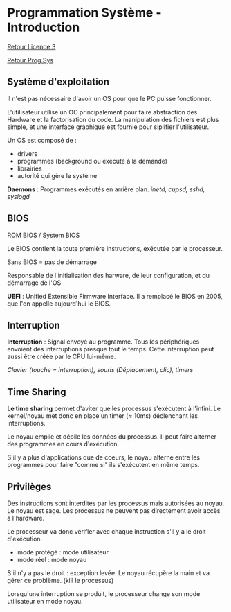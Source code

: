 # Programmation Système - Introduction

[Retour Licence 3](https://mcheungsen.github.io/licence3/ "Licence 3")

[Retour Prog Sys](index.md)

## Système d'exploitation
Il n'est pas nécessaire d'avoir un OS pour que le PC puisse fonctionner.

L'utilisateur utilise un OC principalement pour faire abstraction des Hardware et la factorisation du code.
La manipulation des fichiers est plus simple, et une interface graphique est fournie pour siplifier l'utilisateur.

Un OS est composé de :
- drivers
- programmes (background ou exécuté à la demande)
- librairies
- autorité qui gère le système

**Daemons** : Programmes exécutés en arrière plan. *inetd, cupsd, sshd, syslogd*

## BIOS
ROM BIOS / System BIOS

Le BIOS contient la toute première instructions, exécutée par le processeur.

Sans BIOS = pas de démarrage

Responsable de l'initialisation des harware, de leur configuration, et du démarrage de l'OS

**UEFI** : Unified Extensible Firmware Interface. Il a remplacé le BIOS en 2005, que l'on appelle aujourd'hui le BIOS.

## Interruption
**Interruption** : Signal envoyé au programme. Tous les périphériques envoient des interruptions presque tout le temps. Cette interruption peut aussi être créée par le CPU lui-même.

*Clavier (touche = interruption), souris (Déplacement, clic), timers*

## Time Sharing
**Le time sharing** permet d'aviter que les processus s'exécutent à l'infini. Le kernel/noyau met donc en place un timer ($\approx$ 10ms) déclenchant les interruptions.

Le noyau empile et dépile les données du processus. Il peut faire alterner des programmes en cours d'exécution.

S'il y a plus d'applications que de coeurs, le noyau alterne entre les programmes pour faire "comme si" ils s'exécutent en même temps.

## Privilèges
Des instructions sont interdites par les processus mais autorisées au noyau.
Le noyau est sage. Les processus ne peuvent pas directement avoir accès à l'hardware.

Le processeur va donc vérifier avec chaque instruction s'il y a le droit d'exécution.

- mode protégé : mode utilisateur
- mode réel : mode noyau

S'il n'y a pas le droit : exception levée. Le noyau récupère la main et va gérer ce problème. (kill le processus)

Lorsqu'une interruption se produit, le processeur change son mode utilisateur en mode noyau.